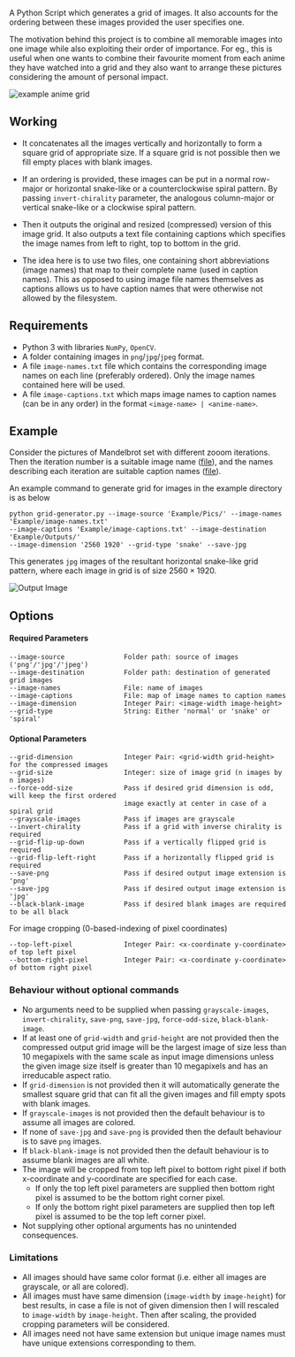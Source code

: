 A Python Script which generates a grid of images. It also accounts for the ordering between these images provided the user specifies one.

The motivation behind this project is to combine all memorable images into one image while also exploiting their order of importance. For eg., this is useful when one wants to combine their favourite moment from each anime they have watched into a grid and they also want to arrange these pictures considering the amount of personal impact.

![example anime grid](https://github.com/paramrathour/website-assets/blob/main/anime-grid.jpg)

## Working
- It concatenates all the images vertically and horizontally to form a square grid of appropriate size. If a square grid is not possible then we fill empty places with blank images.

- If an ordering is provided, these images can be put in a normal row-major or horizontal snake-like or a counterclockwise spiral pattern. By passing `invert-chirality` parameter, the analogous column-major or vertical snake-like or a clockwise spiral pattern.

- Then it outputs the original and resized (compressed) version of this image grid. It also outputs a text file containing captions which specifies the image names from left to right, top to bottom in the grid. 

- The idea here is to use two files, one containing short abbreviations (image names) that map to their complete name (used in caption names). This as opposed to using image file names themselves as captions allows us to have caption names that were otherwise not allowed by the filesystem.

## Requirements
- Python 3 with libraries `NumPy`, `OpenCV`.
- A folder containing images in `png`/`jpg`/`jpeg` format.
- A file `image-names.txt` file which contains the corresponding image names on each line (preferably ordered). Only the image names contained here will be used.
- A file `image-captions.txt` which maps image names to caption names (can be in any order) in the format `<image-name> | <anime-name>`. 

## Example
Consider the pictures of Mandelbrot set with different zooom iterations. Then the iteration number is a suitable image name ([file](Example/image-names.txt)), and the names describing each iteration are suitable caption names ([file](Example/image-captions.txt)).

An example command to generate grid for images in the example directory is as below
```
python grid-generator.py --image-source 'Example/Pics/' --image-names 'Example/image-names.txt'
--image-captions 'Example/image-captions.txt' --image-destination 'Example/Outputs/'
--image-dimension '2560 1920' --grid-type 'snake' --save-jpg
```
This generates `jpg` images of the resultant horizontal snake-like grid pattern, where each image in grid is of size $2560\times1920$.

<img src="Example/Outputs/4by4.jpg" alt="Output Image" style="width=100%"/>

## Options
#### Required Parameters
    --image-source               Folder path: source of images ('png'/'jpg'/'jpeg')
    --image-destination          Folder path: destination of generated grid images
    --image-names                File: name of images
    --image-captions             File: map of image names to caption names
    --image-dimension            Integer Pair: <image-width image-height>
    --grid-type                  String: Either 'normal' or 'snake' or 'spiral'
#### Optional Parameters
    --grid-dimension             Integer Pair: <grid-width grid-height> for the compressed images
    --grid-size                  Integer: size of image grid (n images by n images)
    --force-odd-size             Pass if desired grid dimension is odd, will keep the first ordered
                                 image exactly at center in case of a spiral grid
    --grayscale-images           Pass if images are grayscale
    --invert-chirality           Pass if a grid with inverse chirality is required
    --grid-flip-up-down          Pass if a vertically flipped grid is required
    --grid-flip-left-right       Pass if a horizontally flipped grid is required
    --save-png                   Pass if desired output image extension is 'png'
    --save-jpg                   Pass if desired output image extension is 'jpg'
    --black-blank-image          Pass if desired blank images are required to be all black

For image cropping (0-based-indexing of pixel coordinates)

    --top-left-pixel             Integer Pair: <x-coordinate y-coordinate> of top left pixel
    --bottom-right-pixel         Integer Pair: <x-coordinate y-coordinate> of bottom right pixel

### Behaviour without optional commands
- No arguments need to be supplied when passing `grayscale-images`, `invert-chirality`, `save-png`, `save-jpg`, `force-odd-size`, `black-blank-image`.
- If at least one of `grid-width` and `grid-height` are not provided then the compressed output grid image will be the largest image of size less than 10 megapixels with the same scale as input image dimensions unless the given image size itself is greater than 10 megapixels and has an irreducable aspect ratio.
- If `grid-dimension` is not provided then it will automatically generate the smallest square grid that can fit all the given images and fill empty spots with blank images.
- If `grayscale-images` is not provided then the default behaviour is to assume all images are colored.
- If none of `save-jpg` and `save-png` is provided then the default behaviour is to save `png` images.
- If `black-blank-image` is not provided then the default behaviour is to assume blank images are all white.
- The image will be cropped from top left pixel to bottom right pixel if both x-coordinate and y-coordinate are specified for each case.
  - If only the top left pixel parameters are supplied then bottom right pixel is assumed to be the bottom right corner pixel.
  - If only the bottom right pixel parameters are supplied then top left pixel is assumed to be the top left corner pixel.
- Not supplying other optional arguments has no unintended consequences.

### Limitations
- All images should have same color format (i.e. either all images are grayscale, or all are colored).
- All images must have same dimension (`image-width` by `image-height`) for best results, in case a file is not of given dimension then I will rescaled to `image-width` by `image-height`. Then after scaling, the provided cropping parameters will be considered.
- All images need not have same extension but unique image names must have unique extensions corresponding to them.
